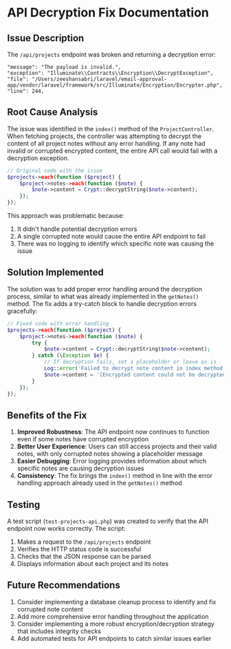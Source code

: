# API Decryption Fix Documentation

## Issue Description

The `/api/projects` endpoint was broken and returning a decryption error:

```
"message": "The payload is invalid.",
"exception": "Illuminate\\Contracts\\Encryption\\DecryptException",
"file": "/Users/zeeshansabri/laravel/email-approval-app/vendor/laravel/framework/src/Illuminate/Encryption/Encrypter.php",
"line": 244,
```

## Root Cause Analysis

The issue was identified in the `index()` method of the `ProjectController`. When fetching projects, the controller was attempting to decrypt the content of all project notes without any error handling. If any note had invalid or corrupted encrypted content, the entire API call would fail with a decryption exception.

```php
// Original code with the issue
$projects->each(function ($project) {
    $project->notes->each(function ($note) {
        $note->content = Crypt::decryptString($note->content);
    });
});
```

This approach was problematic because:

1. It didn't handle potential decryption errors
2. A single corrupted note would cause the entire API endpoint to fail
3. There was no logging to identify which specific note was causing the issue

## Solution Implemented

The solution was to add proper error handling around the decryption process, similar to what was already implemented in the `getNotes()` method. The fix adds a try-catch block to handle decryption errors gracefully:

```php
// Fixed code with error handling
$projects->each(function ($project) {
    $project->notes->each(function ($note) {
        try {
            $note->content = Crypt::decryptString($note->content);
        } catch (\Exception $e) {
            // If decryption fails, set a placeholder or leave as is
            Log::error('Failed to decrypt note content in index method', ['note_id' => $note->id, 'error' => $e->getMessage()]);
            $note->content = '[Encrypted content could not be decrypted]';
        }
    });
});
```

## Benefits of the Fix

1. **Improved Robustness**: The API endpoint now continues to function even if some notes have corrupted encryption
2. **Better User Experience**: Users can still access projects and their valid notes, with only corrupted notes showing a placeholder message
3. **Easier Debugging**: Error logging provides information about which specific notes are causing decryption issues
4. **Consistency**: The fix brings the `index()` method in line with the error handling approach already used in the `getNotes()` method

## Testing

A test script (`test-projects-api.php`) was created to verify that the API endpoint now works correctly. The script:

1. Makes a request to the `/api/projects` endpoint
2. Verifies the HTTP status code is successful
3. Checks that the JSON response can be parsed
4. Displays information about each project and its notes

## Future Recommendations

1. Consider implementing a database cleanup process to identify and fix corrupted note content
2. Add more comprehensive error handling throughout the application
3. Consider implementing a more robust encryption/decryption strategy that includes integrity checks
4. Add automated tests for API endpoints to catch similar issues earlier
